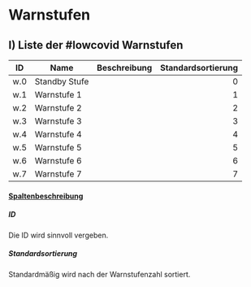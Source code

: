 
# Warnstufen

## I) Liste der #lowcovid Warnstufen 

|ID|Name|Beschreibung|Standardsortierung|
|---|---|---|---:|
w.0 | Standby Stufe  | | 0
w.1 | Warnstufe 1 | | 1
w.2 | Warnstufe 2 | | 2
w.3 | Warnstufe 3 | | 3
w.4 | Warnstufe 4 | | 4
w.5 | Warnstufe 5 | | 5
w.6 | Warnstufe 6 | | 6
w.7 | Warnstufe 7 | | 7


#### <ins>Spaltenbeschreibung</ins>

##### ID

Die ID wird sinnvoll vergeben.

##### Standardsortierung

Standardmäßig wird nach der Warnstufenzahl sortiert.

